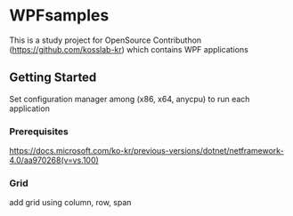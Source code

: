 # WPFsamples

This is a study project for OpenSource Contributhon (https://github.com/kosslab-kr) which contains WPF applications

## Getting Started

Set configuration manager among (x86, x64, anycpu) to run each application

### Prerequisites

https://docs.microsoft.com/ko-kr/previous-versions/dotnet/netframework-4.0/aa970268(v=vs.100)

### Grid

add grid using column, row, span
